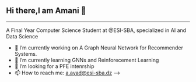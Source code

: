 ## Hi there,I am Amani 👋

---
A Final Year Computer Science Student at @ESI-SBA, specialized in AI and Data Science

- 🔭 I’m currently working on A Graph Neural Network for Recommender Systems. 
- 🌱 I’m currently learning GNNs and Reinforecement Learning
- 👯 I’m looking for a PFE intenrship
- 📫 How to reach me: a.ayad@esi-sba.dz
-->
<!--
## 💻 Projects

-->
